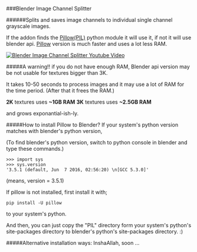 ###Blender Image Channel Splitter

######Splits and saves image channels to individual single channel grayscale images.

If the addon finds the [Pillow(PIL)](https://pypi.python.org/pypi/Pillow) python module it will use it, if not it will use blender api.
[Pillow](https://pypi.python.org/pypi/Pillow) version is much faster and uses a lot less RAM.

[![Blender Image Channel Splitter Youtube Video](http://img.youtube.com/vi/6NnkoAUqKus/0.jpg)](http://www.youtube.com/watch?v=6NnkoAUqKus)

#####A warning!!
if you do not have enough RAM, Blender api version may be not usable for textures bigger than 3K.

It takes 10-50 seconds to process images and it may use a lot of RAM for the time period.
(After that it frees the RAM.)

**2K** textures uses **~1GB RAM**
**3K** textures uses **~2.5GB RAM**

and grows exponantial-ish-ly.

#####How to install Pillow to Blender?
If your system's python version matches with blender's python version,

(To find blender's python version, switch to python console in blender and type these commands.)

    >>> import sys
    >>> sys.version
    '3.5.1 (default, Jun  7 2016, 02:56:20) \n[GCC 5.3.0]'
    
(means, version = 3.5.1)

If pillow is not installed, first install it with;

```pip install -U pillow```

to your system's python.

And then, you can just copy the "PIL" directory form your system's python's site-packages directory
to blender's python's site-packages directory. :) 

#####Alternative installation ways:
InshaAllah, soon ...




